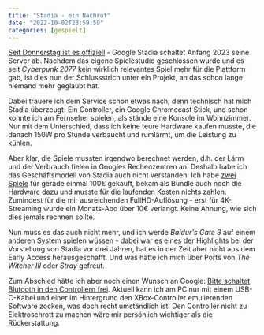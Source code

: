 ```yaml
---
title: "Stadia - ein Nachruf"
date: "2022-10-02T23:59:59"
categories: [gespielt]
---
```


[Seit Donnerstag ist es offiziell](https://blog.google/products/stadia/message-on-stadia-streaming-strategy/) - Google Stadia schaltet Anfang 2023 seine Server ab. Nachdem das eigene Spielestudio geschlossen wurde und es seit *Cyberpunk 2077* kein wirklich relevantes Spiel mehr für die Plattform gab, ist dies nun der Schlussstrich unter ein Projekt, an das schon lange niemand mehr geglaubt hat.

Dabei trauere ich dem Service schon etwas nach, denn technisch hat mich Stadia überzeugt: Ein Controller, ein Google Chromecast Stick, und schon konnte ich am Fernseher spielen, als stände eine Konsole im Wohnzimmer. Nur mit dem Unterschied, dass ich keine teure Hardware kaufen musste, die danach 150W pro Stunde verbaucht und rumlärmt, um die Leistung zu kühlen.

Aber klar, die Spiele mussten irgendwo berechnet werden, d.h. der Lärm und der Verbrauch fielen in Googles Rechenzentren an. Deshalb habe ich das Geschäftsmodell von Stadia auch nicht verstanden: Ich habe [zwei](/2021/03/16/red-dead-redemption-2/) [Spiele](/2021/05/07/cyberpunk-2077/) für gerade einmal 100€ gekauft, bekam als Bundle auch noch die Hardware dazu und musste für die laufenden Kosten nichts zahlen. Zumindest für die mir ausreichenden FullHD-Auflösung - erst für 4K-Streaming wurde ein Monats-Abo über 10€ verlangt. Keine Ahnung, wie sich dies jemals rechnen sollte.

Nun muss es das auch nicht mehr, und ich werde *Baldur's Gate 3* auf einem anderen System spielen wüssen - dabei war es eines der Highlights bei der Vorstellung von Stadia vor drei Jahren, hat es in der Zeit aber nicht aus dem Early Access herausgeschafft. Und was hätte ich mich über Ports von *The Witcher III* oder *Stray* gefreut.

Zum Abschied hätte ich aber noch einen Wunsch an Google: [Bitte schaltet Blutooth in den Controllern frei](https://9to5google.com/2022/09/29/stadia-controller-bluetooth/). Aktuell kann ich am PC nur mit einem USB-C-Kabel und einer im Hintergrund den XBox-Controller emulierenden Software zocken, was doch recht umständlich ist. Den Controller nicht zu Elektroschrott zu machen wäre mir persönlich wichtiger als die Rückerstattung.